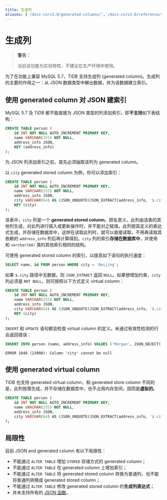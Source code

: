 ```yaml
---
title: 生成列
aliases: ['/docs-cn/v3.0/generated-columns/','/docs-cn/v3.0/reference/sql/generated-columns/','/docs-cn/sql/generated-columns/']
---
```


# 生成列

> **警告：**
>
> 当前该功能为实验特性，不建议在生产环境中使用。

为了在功能上兼容 MySQL 5.7，TiDB 支持生成列 (generated column)。生成列的主要的作用之一：从 JSON 数据类型中解出数据，并为该数据建立索引。

## 使用 generated column 对 JSON 建索引

MySQL 5.7 及 TiDB 都不能直接为 JSON 类型的列添加索引，即**不支持**如下表结构：


```sql
CREATE TABLE person (
    id INT NOT NULL AUTO_INCREMENT PRIMARY KEY,
    name VARCHAR(255) NOT NULL,
    address_info JSON,
    KEY (address_info)
);
```

为 JSON 列添加索引之前，首先必须抽取该列为 generated column。

以 `city` generated stored column 为例，你可以添加索引：


```sql
CREATE TABLE person (
    id INT NOT NULL AUTO_INCREMENT PRIMARY KEY,
    name VARCHAR(255) NOT NULL,
    address_info JSON,
    city VARCHAR(64) AS (JSON_UNQUOTE(JSON_EXTRACT(address_info, '$.city'))) STORED,
    KEY (city)
);
```

该表中，`city` 列是一个 **generated stored column**。顾名思义，此列由该表的其他列生成，对此列进行插入或更新操作时，并不能对之赋值。此列按其定义的表达式生成，并存储在数据库中，这样在读取此列时，就可以直接读取，不用再读取其依赖的 `address_info` 列后再计算得到。`city` 列的索引**存储在数据库中**，并使用和 `varchar(64)` 类的其他索引相同的结构。

可使用 generated stored column 的索引，以提高如下语句的执行速度：


```sql
SELECT name, id FROM person WHERE city = 'Beijing';
```

如果 `$.city` 路径中无数据，则 `JSON_EXTRACT` 返回 `NULL`。如果想增加约束，`city` 列必须是 `NOT NULL`，则可按照以下方式定义 virtual column：


```sql
CREATE TABLE person (
    id INT NOT NULL AUTO_INCREMENT PRIMARY KEY,
    name VARCHAR(255) NOT NULL,
    address_info JSON,
    city VARCHAR(64) AS (JSON_UNQUOTE(JSON_EXTRACT(address_info, '$.city'))) STORED NOT NULL,
    KEY (city)
);
```

`INSERT` 和 `UPDATE` 语句都会检查 virtual column 的定义。未通过有效性检测的行会返回错误：


```sql
INSERT INTO person (name, address_info) VALUES ('Morgan', JSON_OBJECT('Country', 'Canada'));
```

```
ERROR 1048 (23000): Column 'city' cannot be null
```

## 使用 generated virtual column

TiDB 也支持 generated virtual column，和 generated store column 不同的是，此列按需生成，并不存储在数据库中，也不占用内存空间，因而是**虚拟的**。


```sql
CREATE TABLE person (
    id INT NOT NULL AUTO_INCREMENT PRIMARY KEY,
    name VARCHAR(255) NOT NULL,
    address_info JSON,
    city VARCHAR(64) AS (JSON_UNQUOTE(JSON_EXTRACT(address_info, '$.city'))) VIRTUAL
);
```

## 局限性

目前 JSON and generated column 有以下局限性：

- 不能通过 `ALTER TABLE` 增加 `STORED` 存储方式的 generated column；
- 不能通过 `ALTER TABLE` 在 generated column 上增加索引；
- 不能通过 `ALTER TABLE` 将 generated stored column 转换为普通列，也不能将普通列转换成 generated stored column；
- 不能通过 `ALTER TABLE` 修改 generated stored column 的**生成列表达式**；
- 并未支持所有的 [JSON 函数](/functions-and-operators/json-functions.md)。

